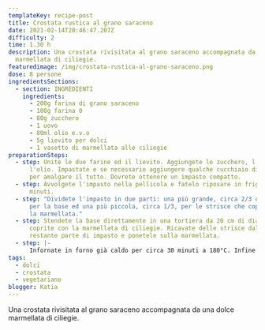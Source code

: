```yaml
---
templateKey: recipe-post
title: Crostata rustica al grano saraceno
date: 2021-02-14T20:46:47.207Z
difficulty: 2
time: 1.30 h
description: Una crostata rivisitata al grano saraceno accompagnata da una dolce
  marmellata di ciliegie.
featuredimage: /img/crostata-rustica-al-grano-saraceno.png
dose: 8 persone
ingredientsSections:
  - section: INGREDIENTI
    ingredients:
      - 200g farina di grano saraceno
      - 100g farina 0
      - 80g zucchero
      - 1 uovo
      - 80ml olio e.v.o
      - 5g lievito per dolci
      - 1 vasetto di marmellata alle ciliegie
preparationSteps:
  - step: Unite le due farine ed il lievito. Aggiungete lo zucchero, l'uovo e
      l'olio. Impastate e se necessario aggiungere qualche cucchiaio di acqua
      per amalgare il tutto. Dovrete ottenere un impasto compatto.
  - step: Avvolgete l'impasto nella pellicola e fatelo riposare in frigo per 30
      minuti.
  - step: "Dividete l'impasto in due parti: una più grande, circa 2/3 del totale,
      per la base ed una più piccola, circa 1/3, per le strisce che copriranno
      la marmellata."
  - step: Stendete la base direttamente in una tortiera da 20 cm di diametro e
      coprite con la marmellata di ciliegie. Ricavate delle strisce dalla
      restante parte di impasto e ponetele sulla marmellata.
  - step: |-
      Infornate in forno già caldo per circa 30 minuti a 180°C. Infine spolverizzate con zucchero a velo.
tags:
  - dolci
  - crostata
  - vegetariano
blogger: Katia
---
```

Una crostata rivisitata al grano saraceno accompagnata da una dolce marmellata di ciliegie.